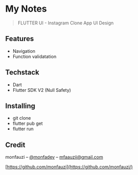 # My Notes

> FLUTTER UI - Instagram Clone App UI Design

## Features

- Navigation
- Function validatation

## Techstack

- Dart
- Flutter SDK V2 (Null Safety)

## Installing

- git clone 
- flutter pub get
- flutter run

## Credit

monfauzi – [@monfadev](https://instagram.com/monfadev) – mfaauzii@gmail.com

[https://github.com/monfauzi](https://github.com/monfauzi/)
